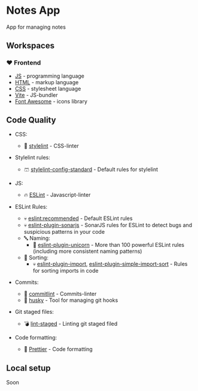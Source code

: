 # Notes App

App for managing notes

## Workspaces

### ❤️ Frontend

- [JS](https://developer.mozilla.org/en-US/docs/Web/JavaScript) - programming language
- [HTML](https://developer.mozilla.org/en-US/docs/Web/HTML) - markup language
- [CSS](https://developer.mozilla.org/en-US/docs/Web/CSS) - stylesheet language
- [Vite](https://vitejs.dev/) - JS-bundler
- [Font Awesome](https://fontawesome.com/) - icons library

## Code Quality

- CSS:

  - 🎨 [stylelint](https://stylelint.io/) - CSS-linter

- Stylelint rules:

  - 🩳 [stylelint-config-standard](https://github.com/stylelint/stylelint-config-standard) - Default rules for stylelint

- JS:

  - 🔥 [ESLint](https://eslint.org/) - Javascript-linter

- ESLint Rules:

  - 💀 [eslint:recommended](https://eslint.org/docs/latest/rules/) - Default ESLint rules
  - 💀 [eslint-plugin-sonarjs](https://github.com/SonarSource/eslint-plugin-sonarjs) - SonarJS rules for ESLint to detect bugs and suspicious patterns in your code
  - 🔤 Naming:
    - 🦄 [eslint-plugin-unicorn](https://github.com/sindresorhus/eslint-plugin-unicorn) - More than 100 powerful ESLint rules (including more consistent naming patterns)
  - 🔢 Sorting:
    - 💀 [eslint-plugin-import](https://github.com/import-js/eslint-plugin-import), [eslint-plugin-simple-import-sort](https://github.com/lydell/eslint-plugin-simple-import-sort) - Rules for sorting imports in code

- Commits:
  - 🤝 [commitlint](https://commitlint.js.org/#/) - Commits-linter
  - 🐶 [husky](https://typicode.github.io/husky/) - Tool for managing git hooks
- Git staged files:
  - 💣 [lint-staged](https://github.com/okonet/lint-staged) - Linting git staged filed
- Code formatting:
  - 🎀 [Prettier](https://prettier.io/) - Code formatting

## Local setup

Soon
